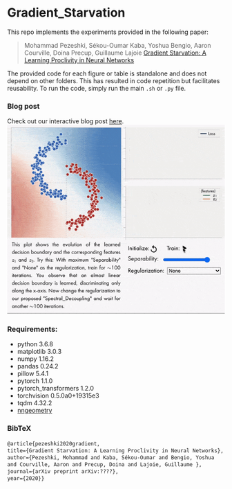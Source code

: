 # Gradient_Starvation
This repo implements the experiments provided in the following paper:

> Mohammad Pezeshki, Sékou-Oumar Kaba, Yoshua Bengio, Aaron Courville, Doina Precup, Guillaume Lajoie
> [Gradient Starvation: A Learning Proclivity in Neural Networks](https://arxiv.org/abs)

The provided code for each figure or table is standalone and does not depend on other folders. This has resulted in code repetition but facilitates reusability. To run the code, simply run the main `.sh` or `.py` file.

### Blog post
Check out our interactive blog post [here](https://mohammadpz.github.io/GradientStarvation.html).
![](blog.gif)

### Requirements:
- python 3.6.8
- matplotlib 3.0.3
- numpy 1.16.2
- pandas 0.24.2
- pillow 5.4.1
- pytorch 1.1.0
- pytorch_transformers 1.2.0
- torchvision 0.5.0a0+19315e3
- tqdm 4.32.2
- [nngeometry](https://github.com/tfjgeorge/nngeometry)

### BibTeX
```
@article{pezeshki2020gradient,
title={Gradient Starvation: A Learning Proclivity in Neural Networks},
author={Pezeshki, Mohammad and Kaba, Sékou-Oumar and Bengio, Yoshua and Courville, Aaron and Precup, Doina and Lajoie, Guillaume },
journal={arXiv preprint arXiv:????},
year={2020}}
```
